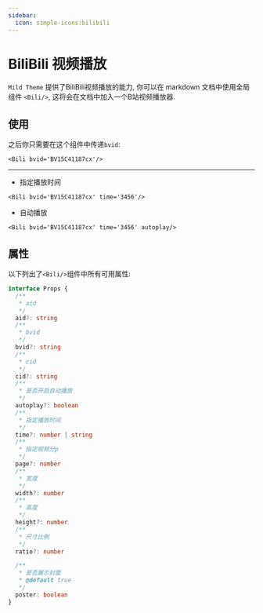 ```yaml
---
sidebar:
  icon: simple-icons:bilibili
---
```


# BiliBili 视频播放

`Mild Theme` 提供了BiliBili视频播放的能力, 你可以在 markdown 文档中使用全局组件 `<Bili/>`, 这将会在文档中加入一个B站视频播放器.

## 使用

之后你只需要在这个组件中传递`bvid`:

```vue
<Bili bvid='BV15C41187cx'/>
```

 <Bili bvid='BV1oH4y1c7Kk'/>

---

- 指定播放时间

```vue
<Bili bvid='BV15C41187cx' time='3456'/>
```

<Bili bvid='BV15C41187cx' time='3456'/>

- 自动播放

```vue
<Bili bvid='BV15C41187cx' time='3456' autoplay/>
```

<Bili bvid='BV15C41187cx' time='3456' autoplay/>

## 属性

以下列出了`<Bili/>`组件中所有可用属性:

```ts
interface Props {
  /**
   * aid
   */
  aid?: string
  /**
   * bvid
   */
  bvid?: string
  /**
   * cid
   */
  cid?: string
  /**
   * 是否开启自动播放
   */
  autoplay?: boolean
  /**
   * 指定播放时间
   */
  time?: number | string
  /**
   * 指定视频分p
   */
  page?: number
  /**
   * 宽度
   */
  width?: number
  /**
   * 高度
   */
  height?: number
  /**
   * 尺寸比例
   */
  ratio?: number

  /**
   * 是否展示封面
   * @default true
   */
  poster: boolean
}
```
